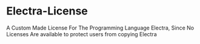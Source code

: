 # Electra-License
A Custom Made License For The Programming Language Electra, Since No Licenses Are available to protect users from copying Electra
